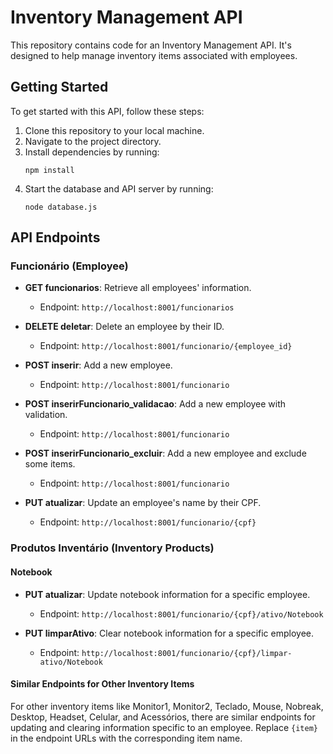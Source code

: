 # Inventory Management API

This repository contains code for an Inventory Management API. It's designed to help manage inventory items associated with employees.

## Getting Started

To get started with this API, follow these steps:

1. Clone this repository to your local machine.
2. Navigate to the project directory.
3. Install dependencies by running:
   ```
   npm install
   ```
4. Start the database and API server by running:
   ```
   node database.js
   ```

## API Endpoints

### Funcionário (Employee)

- **GET funcionarios**: Retrieve all employees' information.
  - Endpoint: `http://localhost:8001/funcionarios`

- **DELETE deletar**: Delete an employee by their ID.
  - Endpoint: `http://localhost:8001/funcionario/{employee_id}`

- **POST inserir**: Add a new employee.
  - Endpoint: `http://localhost:8001/funcionario`

- **POST inserirFuncionario_validacao**: Add a new employee with validation.
  - Endpoint: `http://localhost:8001/funcionario`

- **POST inserirFuncionario_excluir**: Add a new employee and exclude some items.
  - Endpoint: `http://localhost:8001/funcionario`

- **PUT atualizar**: Update an employee's name by their CPF.
  - Endpoint: `http://localhost:8001/funcionario/{cpf}`

### Produtos Inventário (Inventory Products)

#### Notebook

- **PUT atualizar**: Update notebook information for a specific employee.
  - Endpoint: `http://localhost:8001/funcionario/{cpf}/ativo/Notebook`

- **PUT limparAtivo**: Clear notebook information for a specific employee.
  - Endpoint: `http://localhost:8001/funcionario/{cpf}/limpar-ativo/Notebook`

#### Similar Endpoints for Other Inventory Items

For other inventory items like Monitor1, Monitor2, Teclado, Mouse, Nobreak, Desktop, Headset, Celular, and Acessórios, there are similar endpoints for updating and clearing information specific to an employee. Replace `{item}` in the endpoint URLs with the corresponding item name.
